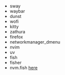 - sway
- waybar
- dunst
- wofi
- kitty
- zathura
- firefox
- networkmanager_dmenu
- nvim
- uv
- fish
- fisher
- nvm.fish [here](https://github.com/jorgebucaran/nvm.fish)
